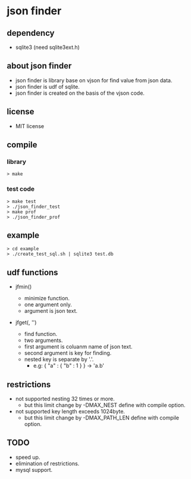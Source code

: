 # json finder

## dependency
* sqlite3 (need sqlite3ext.h)

## about json finder
* json finder is library base on vjson for find value from json data.
* json finder is udf of sqlite.
* json finder is created on the basis of the vjson code.

## license
* MIT license

## compile
### library 
    > make

### test code
    > make test
    > ./json_finder_test
    > make prof
    > ./json_finder_prof

## example 
    > cd example
    > ./create_test_sql.sh | sqlite3 test.db

## udf functions
* jfmin(<json text>)
  * minimize function.
  * one argument only.
  * argument is json text.

* jfget(<json colum name>, '<key>')
  * find function.
  * two arguments.
  * first argument is coluanm name of json text.
  * second argument is key for finding.
  * nested key is separate by '.'.
    * e.g: { "a" : { "b" : 1 } } -> 'a.b'

## restrictions
* not supported nesting 32 times or more.
  * but this limit change by -DMAX_NEST define with compile option.
* not supported key length exceeds 1024byte.
  * but this limit change by -DMAX_PATH_LEN define with compile option.

## TODO
* speed up.
* elimination of restrictions.
* mysql support.

